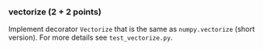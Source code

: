 ### vectorize (2 + 2 points)

Implement decorator `Vectorize` that is the same as `numpy.vectorize` (short version).
For more details see `test_vectorize.py`.
